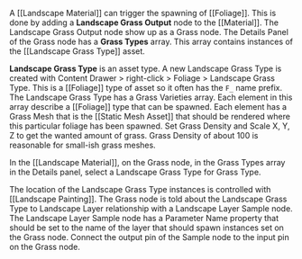 A [[Landscape Material]] can trigger the spawning of [[Foliage]].
This is done by adding a **Landscape Grass Output** node to the [[Material]].
The Landscape Grass Output node show up as a Grass node.
The Details Panel of the Grass node has a **Grass Types** array.
This array contains instances of the [[Landscape Grass Type]] asset.

**Landscape Grass Type** is an asset type.
A new Landscape Grass Type is created with Content Drawer > right-click > Foliage > Landscape Grass Type.
This is a [[Foliage]] type of asset so it often has the `F_` name prefix.
The Landscape Grass Type has a Grass Varieties array.
Each element in this array describe a [[Foliage]] type that can be spawned.
Each element has a Grass Mesh that is the [[Static Mesh Asset]] that should be rendered where this particular foliage has been spawned.
Set Grass Density and Scale X, Y, Z to get the wanted amount of grass.
Grass Density of about 100 is reasonable for small-ish grass meshes.

In the [[Landscape Material]], on the Grass node, in the Grass Types array in the Details panel, select a Landscape Grass Type for Grass Type.

The location of the Landscape Grass Type instances is controlled with [[Landscape Painting]].
The Grass node is told about the Landscape Grass Type to Landscape Layer relationship with a Landscape Layer Sample node.
The Landscape Layer Sample node has a Parameter Name property that should be set to the name of the layer that should spawn instances set on the Grass node.
Connect the output pin of the Sample node to the input pin on the Grass node.

